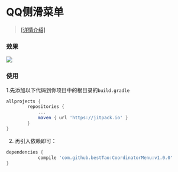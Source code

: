 # QQ侧滑菜单
> [[详情介绍]](https://gold.xitu.io/post/5875c01361ff4b006d592699)

### 效果
![](https://github.com/bestTao/CoordinateMenu/blob/master/demo.gif)<br/>
### 使用
1.先添加以下代码到你项目中的根目录的`build.gradle`
```gradle
allprojects {
		repositories {
			...
			maven { url 'https://jitpack.io' }
		}
}
```
2. 再引入依赖即可：
```gradle
dependencies {
	        compile 'com.github.bestTao:CoordinatorMenu:v1.0.0'
}
